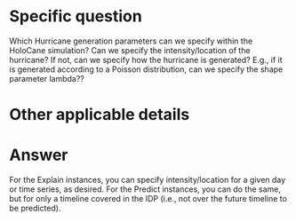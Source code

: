 # Specific question #

Which Hurricane generation parameters can we specify within the HoloCane simulation? Can we specify the intensity/location of the hurricane? If not, can we specify how the hurricane is generated? E.g., if it is generated according to a Poisson distribution, can we specify the shape parameter lambda??


# Other applicable details #


# Answer # 

For the Explain instances, you can specify intensity/location for a given day or time series, as desired. For the Predict instances, you can do the same, but for only a timeline covered in the IDP (i.e., not over the future timeline to be predicted).
